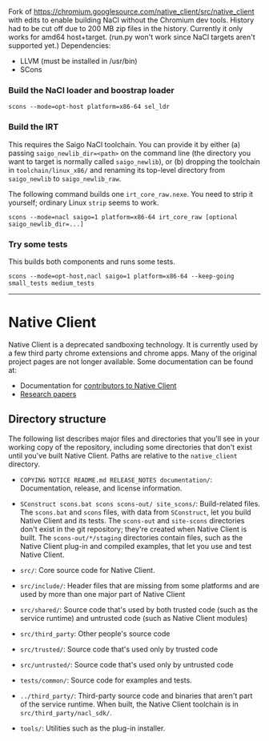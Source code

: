 Fork of https://chromium.googlesource.com/native_client/src/native_client
with edits to enable building NaCl without the Chromium
dev tools. History had to be cut off due to 200 MB zip files in the history.
Currently it only works for amd64 host+target. (run.py won't work
since NaCl targets aren't supported yet.)
Dependencies:
- LLVM (must be installed in /usr/bin)
- SCons

### Build the NaCl loader and boostrap loader
```
scons --mode=opt-host platform=x86-64 sel_ldr
```

### Build the IRT
This requires the Saigo NaCl toolchain. You can provide it by either
(a) passing `saigo_newlib_dir=<path>` on the command line (the directory
you want to target is normally called `saigo_newlib`), or
(b) dropping the toolchain in `toolchain/linux_x86/` and renaming its
top-level directory from `saigo_newlib` to `saigo_newlib_raw`.

The following command builds one `irt_core_raw.nexe`. You need to strip it
yourself; ordinary Linux `strip` seems to work.
```
scons --mode=nacl saigo=1 platform=x86-64 irt_core_raw [optional saigo_newlib_dir=...]
```

### Try some tests
This builds both components and runs some tests.
```
scons --mode=opt-host,nacl saigo=1 platform=x86-64 --keep-going small_tests medium_tests
```
---

#  Native Client

Native Client is a deprecated sandboxing technology. It is currently used by a
few third party chrome extensions and chrome apps. Many of the original project
pages are not longer available. Some documentation can be found at:
 * Documentation for [contributors to Native
   Client](http://www.chromium.org/nativeclient)
 * [Research
   papers](http://www.chromium.org/nativeclient/reference/research-papers)

##  Directory structure

The following list describes major files and directories that you'll see in
your working copy of the repository, including some directories that don't
exist until you've built Native Client. Paths are relative to the
`native_client` directory.

 * `COPYING NOTICE README.md RELEASE_NOTES documentation/`: Documentation,
   release, and license information.

 * `SConstruct scons.bat scons scons-out/ site_scons/`: Build-related files.
   The `scons.bat` and `scons` files, with data from `SConstruct`, let you
   build Native Client and its tests. The `scons-out` and `site-scons`
   directories don't exist in the git repository; they're created when Native
   Client is built. The `scons-out/*/staging` directories contain files, such
   as the Native Client plug-in and compiled examples, that let you use and
   test Native Client.

 * `src/`: Core source code for Native Client.

 * `src/include/`: Header files that are missing from some platforms and are
   used by more than one major part of Native Client

 * `src/shared/`: Source code that's used by both trusted code (such as the
   service runtime) and untrusted code (such as Native Client modules)

 * `src/third_party`: Other people's source code

 * `src/trusted/`: Source code that's used only by trusted code

 * `src/untrusted/`: Source code that's used only by untrusted code

 * `tests/common/`: Source code for examples and tests.

 * `../third_party/`: Third-party source code and binaries that aren't part of
   the service runtime.  When built, the Native Client toolchain is in
   `src/third_party/nacl_sdk/`.

 * `tools/`: Utilities such as the plug-in installer.
